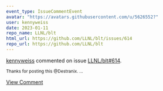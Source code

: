 ```yaml
---
event_type: IssueCommentEvent
avatar: "https://avatars.githubusercontent.com/u/5626552?"
user: kennyweiss
date: 2023-01-11
repo_name: LLNL/blt
html_url: https://github.com/LLNL/blt/issues/614
repo_url: https://github.com/LLNL/blt
---
```


<a href='https://github.com/kennyweiss' target='_blank'>kennyweiss</a> commented on issue <a href='https://github.com/LLNL/blt/issues/614' target='_blank'>LLNL/blt#614</a>.

<small>Thanks for posting this @Destranix....</small>

<a href='https://github.com/LLNL/blt/issues/614' target='_blank'>View Comment</a>